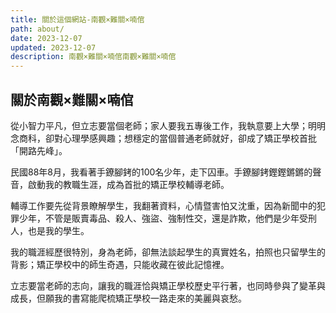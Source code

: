 ```yaml
---
title: 關於這個網站-南觀×難關×喃倌
path: about/
date: 2023-12-07
updated: 2023-12-07
description: 南觀×難關×喃倌南觀×難關×喃倌
---
```


## 關於南觀×難關×喃倌

從小智力平凡，但立志要當個老師；家人要我五專後工作，我執意要上大學；明明念商科，卻對心理學感興趣；想穩定的當個普通老師就好，卻成了矯正學校首批「開路先峰」。

民國88年8月，我看著手鐐腳銬的100名少年，走下囚車。手鐐腳銬鏗鏗鏘鏘的聲音，啟動我的教職生涯，成為首批的矯正學校輔導老師。

輔導工作要先從背景瞭解學生，我翻著資料，心情暨害怕又沈重，因為新聞中的犯罪少年，不管是販賣毒品、殺人、強盜、強制性交，還是詐欺，他們是少年受刑人，也是我的學生。

我的職涯經歷很特別，身為老師，卻無法談起學生的真實姓名，拍照也只留學生的背影；矯正學校中的師生奇遇，只能收藏在彼此記憶裡。

立志要當老師的志向，讓我的職涯恰與矯正學校歷史平行著，也同時參與了變革與成長，但願我的書寫能爬梳矯正學校一路走來的美麗與哀愁。

